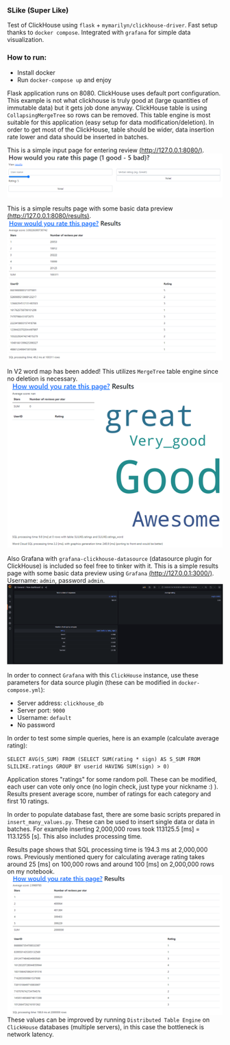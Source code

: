 ### SLike (Super Like)

Test of ClickHouse using `flask` + `mymarilyn/clickhouse-driver`. Fast setup thanks 
to `docker compose`. Integrated with `grafana` for simple data visualization.

### How to run:

- Install docker
- Run `docker-compose up` and enjoy

Flask application runs on 8080. ClickHouse uses default port configuration. This example is not 
what clickhouse is truly good at (large quantities of immutable data) but it gets job done anyway.
ClickHouse table is using `CollapsingMergeTree` so rows can be removed. This table engine is most 
suitable for this application (easy setup for data modification/deletion). In order to get most 
of the ClickHouse, table should be wider, data insertion rate lower and data should be inserted
in batches.

This is a simple input page for entering review 
[(http://127.0.0.1:8080/)](http://127.0.0.1:8080/).
![input](readme_imgs/input.png)

This is a simple results page with some basic data preview 
[(http://127.0.0.1:8080/results)](http://127.0.0.1:8080/results).
![input](readme_imgs/results.png)

In V2 word map has been added! This utilizes `MergeTree` table engine since no deletion is necessary.
![results](readme_imgs/word_cloud.png)

Also Grafana with `grafana-clickhouse-datasource` (datasource plugin for ClickHouse) is included so 
feel free to tinker with it.
This is a simple results page with some basic data preview using `Grafana` 
[(http://127.0.0.1:3000/)](http://127.0.0.1:3000/). Username: `admin`, password `admin`.
![input](readme_imgs/easy_grafana_integration.png)

In order to connect `Grafana` with this `ClickHouse` instance, use these parameters for data 
source plugin (these can be modified in `docker-compose.yml`):

- Server address: `clickhouse_db`
- Server port: `9000`
- Username: `default`
- No password

In order to test some simple queries, here is an example (calculate average rating):

`SELECT AVG(S_SUM) FROM
(SELECT SUM(rating * sign) AS S_SUM FROM SLILIKE.ratings GROUP BY userid HAVING SUM(sign) > 0)`

Application stores "ratings" for some random poll. These can be modified, each user can vote only
once (no login check, just type your nickname :) ). Results present average score, number of 
ratings for each category and first 10 ratings.

In order to populate database fast, there are some basic scripts prepared in `insert_many_values.py`.
These can be used to insert single data or data in batches. For example inserting 2,000,000 rows 
took 113125.5 [ms] = 113.1255 [s]. This also includes processing time.

Results page shows that SQL processing time is 194.3 ms at 2,000,000 rows. Previously mentioned 
query for calculating average rating takes around 25 [ms] on 100,000 rows and around 100 [ms] 
on 2,000,000 rows on my notebook.
![input](readme_imgs/results_2M.png)
These values can be improved by running `Distributed Table Engine`
on `ClickHouse` databases (multiple servers), in this case the bottleneck is network latency.